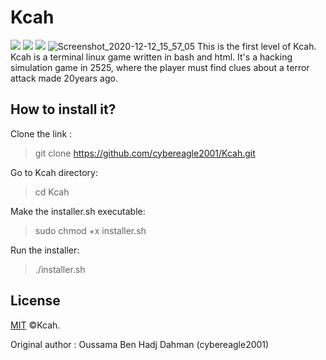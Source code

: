 # Kcah
  <a target="_blank" href="Language" title="Language"><img src="https://img.shields.io/badge/language-bash-GREEN"></a>
  <a target="_blank" href="Language" title="Language"><img src="https://img.shields.io/badge/language-html-Green"></a>
  <a target="_blank" href="OS" title="OS"><img src="https://img.shields.io/static/v1?label=OS&message=linux&color=red"></a>
![Screenshot_2020-12-12_15_57_05](https://user-images.githubusercontent.com/63789665/101987165-b5ec8300-3c92-11eb-9a57-599fb98cfd2a.png)
This is the first level of Kcah.
Kcah is a terminal linux game written in bash and html. It's a hacking simulation game in 2525, where the player must find clues about a terror attack made 20years ago.
## How to install it?

Clone the link :
> git clone https://github.com/cybereagle2001/Kcah.git

Go to Kcah directory:

> cd Kcah 

Make the installer.sh executable:

> sudo chmod +x installer.sh

Run the installer:

> ./installer.sh

## License

[MIT](https://choosealicense.com/licenses/mit/) ©Kcah.

Original author : Oussama Ben Hadj Dahman (cybereagle2001)
